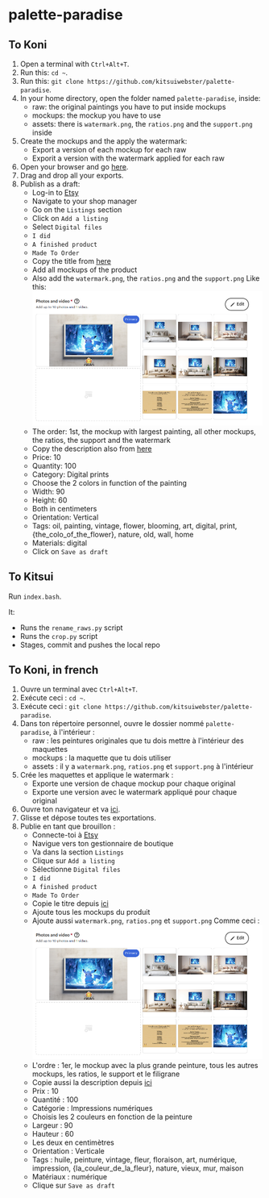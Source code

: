 # palette-paradise

## To Koni

1. Open a terminal with `Ctrl+Alt+T`.
2. Run this: `cd ~`.
3. Run this: `git clone https://github.com/kitsuiwebster/palette-paradise`.
4. In your home directory, open the folder named `palette-paradise`, inside:
    - raw: the original paintings you have to put inside mockups
    - mockups: the mockup you have to use
    - assets: there is `watermark.png`, the `ratios.png` and the `support.png` inside
5. Create the mockups and the apply the watermark:
    - Export a version of each mockup for each raw
    - Exporit a version with the watermark applied for each raw
6. Open your browser and go [here](https://drive.google.com/drive/folders/18nrQZKyAkVvntWXsReFR0AjZcIIRd9ZK).
7. Drag and drop all your exports.
8. Publish as a draft:
    - Log-in to [Etsy](https://www.etsy.com)
    - Navigate to your shop manager
    - Go on the `Listings` section
    - Click on `Add a listing`
    - Select `Digital files`
    - `I did`
    - `A finished product`
    - `Made To Order`
    - Copy the title from [here](https://docs.google.com/spreadsheets/d/19dRz6FGXgXrKYPCkff_JlIWvXSlYTGwhcw0zfCBOgq4/edit#gid=0)
    - Add all mockups of the product
    - Also add the `watermark.png`, the `ratios.png` and the `support.png`
    Like this:
    ![Pictures](./README-ASSETS/pics.png)
    - The order: 1st, the mockup with largest painting, all other mockups, the ratios, the support and the watermark
    - Copy the description also from [here](https://docs.google.com/spreadsheets/d/19dRz6FGXgXrKYPCkff_JlIWvXSlYTGwhcw0zfCBOgq4/edit#gid=0)
    - Price: 10
    - Quantity: 100
    - Category: Digital prints
    - Choose the 2 colors in function of the painting
    - Width: 90
    - Height: 60
    - Both in centimeters
    - Orientation: Vertical
    - Tags: oil, painting, vintage, flower, blooming, art, digital, print, {the_colo_of_the_flower}, nature, old, wall, home
    - Materials: digital
    - Click on `Save as draft`

## To Kitsui

Run `index.bash`.

It:

- Runs the `rename_raws.py` script
- Runs the `crop.py` script
- Stages, commit and pushes the local repo

## To Koni, in french

1. Ouvre un terminal avec `Ctrl+Alt+T`.
2. Exécute ceci : `cd ~`.
3. Exécute ceci : `git clone https://github.com/kitsuiwebster/palette-paradise`.
4. Dans ton répertoire personnel, ouvre le dossier nommé `palette-paradise`, à l'intérieur :
    - raw : les peintures originales que tu dois mettre à l'intérieur des maquettes
    - mockups : la maquette que tu dois utiliser
    - assets : il y a `watermark.png`, `ratios.png` et `support.png` à l'intérieur
5. Crée les maquettes et applique le watermark :
    - Exporte une version de chaque mockup pour chaque original
    - Exporte une version avec le watermark appliqué pour chaque original
6. Ouvre ton navigateur et va [ici](https://drive.google.com/drive/folders/18nrQZKyAkVvntWXsReFR0AjZcIIRd9ZK).
7. Glisse et dépose toutes tes exportations.
8. Publie en tant que brouillon :
    - Connecte-toi à [Etsy](https://www.etsy.com)
    - Navigue vers ton gestionnaire de boutique
    - Va dans la section `Listings`
    - Clique sur `Add a listing`
    - Sélectionne `Digital files`
    - `I did`
    - `A finished product`
    - `Made To Order`
    - Copie le titre depuis [ici](https://docs.google.com/spreadsheets/d/19dRz6FGXgXrKYPCkff_JlIWvXSlYTGwhcw0zfCBOgq4/edit#gid=0)
    - Ajoute tous les mockups du produit
    - Ajoute aussi `watermark.png`, `ratios.png` et `support.png`
    Comme ceci :
    ![Images](./README-ASSETS/pics.png)
    - L'ordre : 1er, le mockup avec la plus grande peinture, tous les autres mockups, les ratios, le support et le filigrane
    - Copie aussi la description depuis [ici](https://docs.google.com/spreadsheets/d/19dRz6FGXgXrKYPCkff_JlIWvXSlYTGwhcw0zfCBOgq4/edit#gid=0)
    - Prix : 10
    - Quantité : 100
    - Catégorie : Impressions numériques
    - Choisis les 2 couleurs en fonction de la peinture
    - Largeur : 90
    - Hauteur : 60
    - Les deux en centimètres
    - Orientation : Verticale
    - Tags : huile, peinture, vintage, fleur, floraison, art, numérique, impression, {la_couleur_de_la_fleur}, nature, vieux, mur, maison
    - Matériaux : numérique
    - Clique sur `Save as draft`
